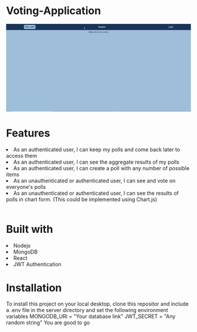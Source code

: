 # Voting-Application
![Voting Application Demo](Demo.gif)

# Features
<li>As an authenticated user, I can keep my polls and come back later to access them</li>
<li>As an authenticated user, I can see the aggregate results of my polls</li>
<li>As an authenticated user, I can create a poll with any number of possible items</li>
<li>As an unauthenticated or authenticated user, I can see and vote on everyone's polls</li>
<li>As an unauthenticated or authenticated user, I can see the results of polls in chart form. (This could be implemented using Chart.js)</li><br>

# Built with
<li>Nodejs</li>
<li>MongoDB</li>
<li>React</li>
<li>JWT Authentication</li>

# Installation
To install this project on your local desktop, clone this repositor and include a .env file in the server directory and set the following environment variables
MONGODB_URI = "Your database link"
JWT_SECRET = "Any random string"
You are good to go
